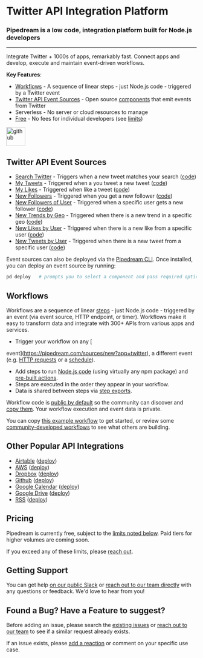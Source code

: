 # Twitter API Integration Platform

### Pipedream is a low code, integration platform built for Node.js developers

---

Integrate Twitter + 1000s of apps, remarkably fast. Connect apps and develop, execute and maintain event-driven workflows.

**Key Features**:

- [Workflows](#workflows) - A sequence of linear steps - just Node.js code - triggered by a Twitter event
- [Twitter API Event Sources](#twitter-api-event-sources) - Open source [components](https://github.com/PipedreamHQ/pipedream/tree/master/components) that emit events from Twitter
- Serverless - No server or cloud resources to manage
- [Free](#pricing) - No fees for individual developers (see [limits](https://docs.pipedream.com/limits/))

<a href="http://pipedream.com/new"><img src="https://i.ibb.co/n38r3KV/github.png" alt="github" border="0" height="50" /></a>

## Twitter API Event Sources

- [Search Twitter](https://pipedream.com/sources/new?app=twitter) - Triggers when a new tweet matches your search ([code](https://github.com/PipedreamHQ/pipedream/blob/master/components/twitter/search-twitter.js))
- [My Tweets](https://pipedream.com/sources/new?app=twitter) - Triggered when a you tweet a new tweet ([code](https://github.com/PipedreamHQ/pipedream/blob/master/components/twitter/my-tweets.js))
- [My Likes](https://pipedream.com/sources/new?app=twitter) - Triggered when like a tweet ([code](https://github.com/PipedreamHQ/pipedream/blob/master/components/twitter/my-liked-tweets.js))
- [New Followers](https://pipedream.com/sources/new?app=twitter) - Triggered when you get a new follower ([code](https://github.com/PipedreamHQ/pipedream/blob/master/components/twitter/new-follower-of-me.js))
- [New Followers of User](https://pipedream.com/sources/new?app=twitter) - Triggered when a specific user gets a new follower ([code](https://github.com/PipedreamHQ/pipedream/blob/master/components/twitter/new-follower-of-user.js))
- [New Trends by Geo](https://pipedream.com/sources/new?app=twitter) - Triggered when there is a new trend in a specific geo ([code](https://github.com/PipedreamHQ/pipedream/blob/master/components/twitter/new-trends-by-geo.js))
- [New Likes by User](https://pipedream.com/sources/new?app=twitter) - Triggered when there is a new like from a specific user ([code](https://github.com/PipedreamHQ/pipedream/blob/master/components/twitter/tweets-liked-by-user.js))
- [New Tweets by User](https://pipedream.com/sources/new?app=twitter) - Triggered when there is a new tweet from a specific user ([code](https://github.com/PipedreamHQ/pipedream/blob/master/components/twitter/user-tweets.js))

Event sources can also be deployed via the [Pipedream CLI](https://docs.pipedream.com/cli/reference/). Once installed, you can deploy an event source by running:

```bash
pd deploy   # prompts you to select a component and pass required options
```

## Workflows

Workflows are a sequence of linear [steps](https://docs.pipedream.com/workflows/steps) - just Node.js code - triggered by an event (via event source, HTTP endpoint, or timer). Workflows make it easy to transform data and integrate with 300+ APIs from various apps and services.

- Trigger your workflow on any [

event](https://pipedream.com/sources/new?app=twitter), a different event (e.g. [HTTP requests](https://docs.pipedream.com/workflows/steps/triggers/#http) or a [schedule](https://docs.pipedream.com/workflows/steps/triggers/#cron-scheduler)).

- Add steps to run [Node.js code](https://docs.pipedream.com/workflows/steps/code/) (using virtually any npm package) and [pre-built actions](https://docs.pipedream.com/workflows/steps/actions/).
- Steps are executed in the order they appear in your workflow.
- Data is shared between steps via [step exports](https://docs.pipedream.com/workflows/steps/#step-exports).

Workflow code is [public by default](https://docs.pipedream.com/public-workflows/) so the community can discover and [copy them](https://docs.pipedream.com/workflows/copy/). Your workflow execution and event data is private.

You can copy [this example workflow](https://pipedream.com/@tod/use-http-requests-to-trigger-a-workflow-p_6lCy5y/readme) to get started, or review some [community-developed workflows](https://pipedream.com/explore) to see what others are building.

## Other Popular API Integrations

- [Airtable](https://github.com/PipedreamHQ/pipedream/tree/master/components/airtable) ([deploy](https://pipedream.com/sources/new?app=airtable))
- [AWS](https://github.com/PipedreamHQ/pipedream/tree/master/components/aws) ([deploy](https://pipedream.com/sources/new?app=aws))
- [Dropbox](https://github.com/PipedreamHQ/pipedream/tree/master/components/dropbox) ([deploy](https://pipedream.com/sources/new?app=dropbox))
- [Github](https://github.com/PipedreamHQ/pipedream/tree/master/components/github) ([deploy](https://pipedream.com/sources/new?app=github))
- [Google Calendar](https://github.com/PipedreamHQ/pipedream/tree/master/components/google-calendar) ([deploy](https://pipedream.com/sources/new?app=google-calendar))
- [Google Drive](https://github.com/PipedreamHQ/pipedream/tree/master/components/google-drive) ([deploy](https://pipedream.com/sources/new?app=google-drive))
- [RSS](https://github.com/PipedreamHQ/pipedream/tree/master/components/rss) ([deploy](https://pipedream.com/sources/new?app=rss))

## Pricing

Pipedream is currently free, subject to the [limits noted below](https://docs.pipedream.com/limits/). Paid tiers for higher volumes are coming soon.

If you exceed any of these limits, please [reach out](https://docs.pipedream.com/support/).

## Getting Support

You can get help [on our public Slack](https://pipedream.com/community) or [reach out to our team directly](https://docs.pipedream.com/support/) with any questions or feedback. We'd love to hear from you!

## Found a Bug? Have a Feature to suggest?

Before adding an issue, please search the [existing issues](https://github.com/PipedreamHQ/pipedream/issues) or [reach out to our team](https://docs.pipedream.com/support/) to see if a similar request already exists.

If an issue exists, please [add a reaction](https://help.github.com/en/github/collaborating-with-issues-and-pull-requests/about-conversations-on-github) or comment on your specific use case.
